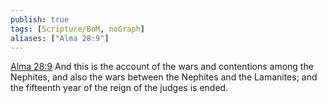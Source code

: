 ```yaml
---
publish: true
tags: [Scripture/BoM, noGraph]
aliases: ["Alma 28:9"]
---
```

[Alma 28:9](https://churchofjesuschrist.org/study/scriptures/bofm/alma/28?lang=eng&id=p9#p9) And this is the account of the wars and contentions among the Nephites, and also the wars between the Nephites and the Lamanites; and the fifteenth year of the reign of the judges is ended.
